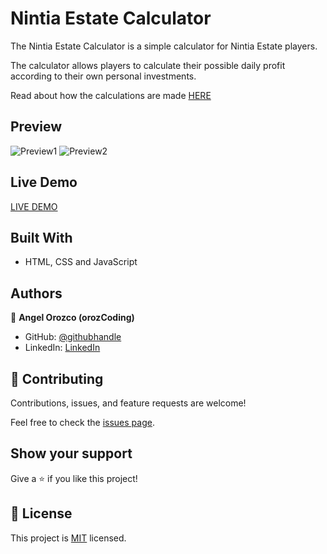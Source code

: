 # Nintia Estate Calculator

The Nintia Estate Calculator is a simple calculator for Nintia Estate players.

The calculator allows players to calculate their possible daily profit according to their own personal investments.

Read about how the calculations are made [HERE](./docu.md)

## Preview

![Preview1](./img/readme/prev1.png)
![Preview2](./img/readme/prev2.png)

## Live Demo

[LIVE DEMO](https://orozcoding.github.io/tokenstoclaim/)

## Built With

- HTML, CSS and JavaScript

## Authors

👤 **Angel Orozco (orozCoding)**

- GitHub: [@githubhandle](https://github.com/orozCoding)
- LinkedIn: [LinkedIn](https://www.linkedin.com/in/angel-orozco-652230228/)

## 🤝 Contributing

Contributions, issues, and feature requests are welcome!

Feel free to check the [issues page](../../issues/).

## Show your support

Give a ⭐️ if you like this project!

## 📝 License

This project is [MIT](./MIT.md) licensed.